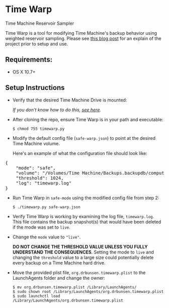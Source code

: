 Time Warp
========

Time Machine Reservoir Sampler

Time Warp is a tool for modifying Time Machine's backup behavior using weighted reservoir sampling. Please see [this blog post](http://www.drbunsen.org/time_warp/) for an explain of the project prior to setup and use.

Requirements:
---------------

* OS X 10.7+

Setup Instructions
---------------

* Verify that the desired Time Machine Drive is mounted:

    _If you don't know how to do this, [see here](http://support.apple.com/kb/PH11173?viewlocale=en_US)._

* After cloning the repo, ensure Time Warp is in your path and executable:

  `$ chmod 755 timewarp.py`

* Modify the default config file (`safe-warp.json`) to point at the desired Time Machine volume. 

  Here's an example of what the configuration file should look like:
<pre>
{
    "mode": "safe",
    "volume": "/Volumes/Time Machine/Backups.backupdb/computer_name/",
    "threshold": 1024, 
    "log": "timewarp.log"
}
</pre>

* Run Time Warp in `safe-mode` using the modified config file from step 2:

  `$ ./timewarp.py safe-warp.json`

* Verify Time Warp is working by examining the log file, `timewarp.log`. This file contains the backup snapshot(s) that would have been deleted if the mode was set to `live`.

* Change the `mode` value to `"live"`.

  **DO NOT CHANGE THE THRESHOLD VALUE UNLESS YOU FULLY UNDERSTAND THE CONSEQUENCES**. Setting the mode to `live` and changing the `threshold` value to a large size could potentially delete every backup on a Time Machine hard drive.

* Move the provided plist file, `org.drbunsen.timewarp.plist` to the LaunchAgents folder and change the owner:

  `$ mv org.drbunsen.timewarp.plist /Library/LaunchAgents/`  
  `$ sudo chown root /Library/LaunchAgents/org.drbunsen.timewarp.plist`  
  `$ sudo launchctl load /Library/LaunchAgents/org.drbunsen.timewarp.plist`
